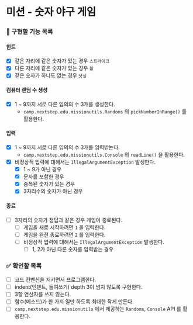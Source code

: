 # 미션 - 숫자 야구 게임

### 🎯 구현할 기능 목록

#### 힌트

- [x] 같은 자리에 같은 숫자가 있는 경우 `스트라이크`
- [x] 다른 자리에 같은 숫자가 있는 경우 `볼`
- [x] 같은 숫자가 하나도 없는 경우 `낫싱`

#### 컴퓨터 랜덤 수 생성

- [x] 1 ~ 9까지 서로 다른 임의의 수 3개를 생성한다.
    - `camp.nextstep.edu.missionutils.Randoms` 의 `pickNumberInRange()` 를 활용한다.

#### 입력

- [x] 1 ~ 9까지 서로 다른 임의의 수 3개를 입력받는다.
    - `camp.nextstep.edu.missionutils.Console` 의 `readLine()` 을 활용한다.
- [x] 비정상적 입력에 대해서는 `IllegalArgumentException` 발생한다.
    - [x] 1 ~ 9가 아닌 경우
    - [x] 문자를 포함한 경우
    - [x] 중복된 숫자가 있는 경우
    - [x] 3자리수의 숫자가 아닌 경우

#### 종료

- [ ] 3자리의 숫자가 정답과 같은 경우 게임이 종료된다.
    - [ ] 게임을 새로 시작하려면 `1` 을 입력한다.
    - [ ] 게임을 완전 종료하려면 `2` 를 입력한다.
    - [ ] 비정상적 입력에 대해서는 `IllegalArgumentException` 발생한다.
        - [ ] 1, 2가 아닌 다른 숫자를 입력받는 경우

### ✅ 확인할 목록

- [ ] 코드 컨벤션을 지키면서 프로그램한다.
- [ ] indent(인덴트, 들여쓰기) depth 3이 넘지 않도록 구현한다.
- [ ] 3항 연산자를 쓰지 않는다.
- [ ] 함수(메소드)가 한 가지 일만 하도록 최대한 작게 만든다.
- [ ] `camp.nextstep.edu.missionutils` 에서 제공하는 `Randoms`, `Console` API 를 활용한다.